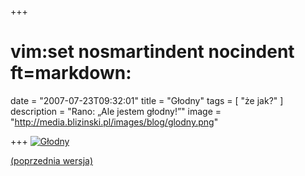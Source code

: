 +++
# vim:set nosmartindent nocindent ft=markdown:
date = "2007-07-23T09:32:01"
title = "Głodny"
tags = [ "że jak?" ]
description = "Rano: „Ale jestem głodny!”"
image = "http://media.blizinski.pl/images/blog/glodny.png"

+++
[![Głodny](http://media.blizinski.pl/images/blog/glodny-thumb.png)](http://media.blizinski.pl/images/blog/glodny.png)

[(poprzednia wersja)](/2007/06/18/dobra-pamiec/)
<!--more-->
